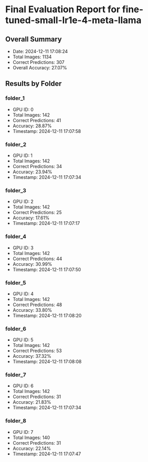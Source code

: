 # Final Evaluation Report for fine-tuned-small-lr1e-4-meta-llama

## Overall Summary
- Date: 2024-12-11 17:08:24
- Total Images: 1134
- Correct Predictions: 307
- Overall Accuracy: 27.07%

## Results by Folder

### folder_1
- GPU ID: 0
- Total Images: 142
- Correct Predictions: 41
- Accuracy: 28.87%
- Timestamp: 2024-12-11 17:07:58

### folder_2
- GPU ID: 1
- Total Images: 142
- Correct Predictions: 34
- Accuracy: 23.94%
- Timestamp: 2024-12-11 17:07:34

### folder_3
- GPU ID: 2
- Total Images: 142
- Correct Predictions: 25
- Accuracy: 17.61%
- Timestamp: 2024-12-11 17:07:17

### folder_4
- GPU ID: 3
- Total Images: 142
- Correct Predictions: 44
- Accuracy: 30.99%
- Timestamp: 2024-12-11 17:07:50

### folder_5
- GPU ID: 4
- Total Images: 142
- Correct Predictions: 48
- Accuracy: 33.80%
- Timestamp: 2024-12-11 17:08:20

### folder_6
- GPU ID: 5
- Total Images: 142
- Correct Predictions: 53
- Accuracy: 37.32%
- Timestamp: 2024-12-11 17:08:08

### folder_7
- GPU ID: 6
- Total Images: 142
- Correct Predictions: 31
- Accuracy: 21.83%
- Timestamp: 2024-12-11 17:07:34

### folder_8
- GPU ID: 7
- Total Images: 140
- Correct Predictions: 31
- Accuracy: 22.14%
- Timestamp: 2024-12-11 17:07:47

